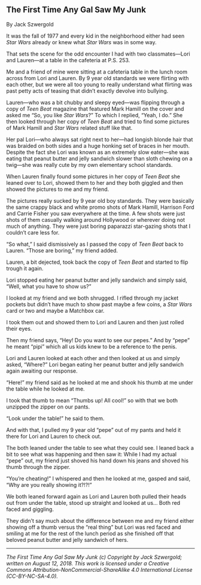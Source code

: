 ## The First Time Any Gal Saw My Junk

By Jack Szwergold

It was the fall of 1977 and every kid in the neighborhood either had seen *Star Wars* already or knew what *Star Wars* was in some way.

That sets the scene for the odd encounter I had with two classmates—Lori and Lauren—at a table in the cafeteria at P.S. 253.

Me and a friend of mine were sitting at a cafeteria table in the lunch room across from Lori and Lauren. By 9 year old standards we were flirting with each other, but we were all too young to really understand what flirting was past petty acts of teasing that didn’t exactly devolve into bullying.

Lauren—who was a bit chubby and sleepy eyed—was flipping through a copy of *Teen Beat* magazine that featured Mark Hamill on the cover and asked me “So, you like *Star Wars*?” To which I replied, “Yeah, I do.” She then looked through her copy of *Teen Beat* and tried to find some pictures of Mark Hamill and *Star Wars* related stuff like that.

Her pal Lori—who always sat right next to her—had longish blonde hair that was braided on both sides and a huge honking set of braces in her mouth. Despite the fact she Lori was known as an extremely slow eater—she was eating that peanut butter and jelly sandwich slower than sloth chewing on a twig—she was really cute by my own elementary school standards.

When Lauren finally found some pictures in her copy of *Teen Beat* she leaned over to Lori, showed them to her and they both giggled and then showed the pictures to me and my friend.

The pictures really sucked by 9 year old boy standards. They were basically the same crappy black and white promo shots of Mark Hamill, Harrison Ford and Carrie Fisher you saw everywhere at the time. A few shots were just shots of them casually walking around Hollywood or wherever doing not much of anything. They were just boring paparazzi star-gazing shots that I couldn’t care less for.

“So what,” I said dismissively as I passed the copy of *Teen Beat* back to Lauren. “Those are boring,” my friend added.

Lauren, a bit dejected, took back the copy of *Teen Beat* and started to flip trough it again.

Lori stopped eating her peanut butter and jelly sandwich and simply said, “Well, what you have to show us?”

I looked at my friend and we both shrugged. I rifled through my jacket pockets but didn’t have much to show past maybe a few coins, a *Star Wars* card or two and maybe a Matchbox car.

I took them out and showed them to Lori and Lauren and then just rolled their eyes.

Then my friend says, “Hey! Do you want to see our pepes.” And by “pepe” he meant “pipi” which all us kids knew to be a reference to the penis.

Lori and Lauren looked at each other and then looked at us and simply asked, “Where?” Lori began eating her peanut butter and jelly sandwich again awaiting our response.

“Here!” my friend said as he looked at me and shook his thumb at me under the table while he looked at me.

I took that thumb to mean “Thumbs up! All cool!” so with that we both unzipped the zipper on our pants.

“Look under the table!” he said to them.

And with that, I pulled my 9 year old “pepe” out of my pants and held it there for Lori and Lauren to check out.

The both leaned under the table to see what they could see. I leaned back a bit to see what was happening and then saw it: While I had my actual “pepe” out, my friend just shoved his hand down his jeans and shoved his thumb through the zipper.

“You’re cheating!” I whispered and then he looked at me, gasped and said, “Why are you really showing it?!?!”

We both leaned forward again as Lori and Lauren both pulled their heads out from under the table, stood up straight and looked at us… Both red faced and giggling.

They didn’t say much about the difference between me and my friend either showing off a thumb versus the “real thing” but Lori was red faced and smiling at me for the rest of the lunch period as she finished off that beloved peanut butter and jelly sandwich of hers.

***

*The First Time Any Gal Saw My Junk (c) Copyright by Jack Szwergold; written on August 12, 2018. This work is licensed under a Creative Commons Attribution-NonCommercial-ShareAlike 4.0 International License (CC-BY-NC-SA-4.0).*